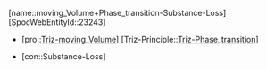 ﻿---
type: TrizContradiction
aliases:
- moving_Volume+Phase_transition-Substance-Loss
license: CC BY-SA 4.0
copyright: https://github.com/SpocWeb
IsDeleted: false
IsReadOnly: false
Confidential: public
tags: 
- Triz/Contradiction
---
[name::moving_Volume+Phase_transition-Substance-Loss]
[SpocWebEntityId::23243]
+ [pro::[Triz-moving_Volume](tech/Triz/Parameter/Triz-moving_Volume.md)]
[Triz-Principle::[Triz-Phase_transition](tech/Triz/Principle/Triz-Phase_transition.md)]
- [con::Substance-Loss]

